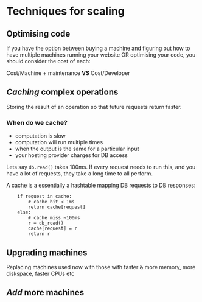 # Techniques for scaling

## Optimising code

If you have the option between buying a machine and figuring out how to have
multiple machines running your website OR optimising your code, you should
consider the cost of each:

Cost/Machine + maintenance **VS** Cost/Developer

## _Caching_ complex operations

Storing the result of an operation so that future requests return faster.

### When do we cache?

* computation is slow
* computation will run multiple times
* when the output is the same for a particular input
* your hosting provider charges for DB access

Lets say `db.read()` takes 100ms. If every request needs to run this, and you
have a lot of requests, they take a long time to all perform.

A cache is a essentially a hashtable mapping DB requests to DB responses:

        if request in cache:
            # cache hit < 1ms
            return cache[request]
        else:
            # cache miss ~100ms
            r = db_read()
            cache[request] = r
            return r




## Upgrading machines

Replacing machines used now with those with faster & more memory, more diskspace,
faster CPUs etc

## _Add_ more machines
